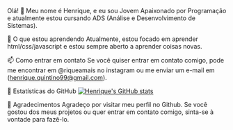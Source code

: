Olá! 👋
Meu nome é Henrique, e eu sou Jovem Apaixonado por Programação e atualmente estou cursando ADS (Análise e Desenvolvimento de Sistemas).

🌱 O que estou aprendendo
Atualmente, estou focado em aprender html/css/javascript e estou sempre aberto a aprender coisas novas.

📫 Como entrar em contato
Se você quiser entrar em contato comigo, pode me encontrar em @riqueamais no instagram ou me enviar um e-mail em (henrique.quintino99@gmail.com).

👀 Estatísticas do GitHub
[![Henrique's GitHub stats](https://github-readme-stats.vercel.app/api?username=riqueamais&show_icons=true&theme=radical)](https://github.com/anuraghazra/github-readme-stats)


🎉 Agradecimentos
Agradeço por visitar meu perfil no Github. Se você gostou dos meus projetos ou quer entrar em contato comigo, sinta-se à vontade para fazê-lo.

